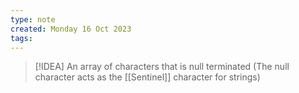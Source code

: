 ```yaml
---
type: note
created: Monday 16 Oct 2023
tags: 
---
```

> [!IDEA]
> An array of characters that is null terminated (The null character acts as the [[Sentinel]] character for strings)